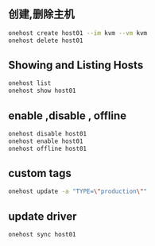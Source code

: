 

## 创建,删除主机

```bash
onehost create host01 --im kvm --vm kvm
onehost delete host01

```

## Showing and Listing Hosts

```bash
onehost list
onehost show host01
```
## enable ,disable , offline

```bash
onehost disable host01
onehost enable host01
onehost offline host01
```

## custom tags

```bash
onehost update -a "TYPE=\"production\""

```

## update driver

```bash
onehost sync host01
```
